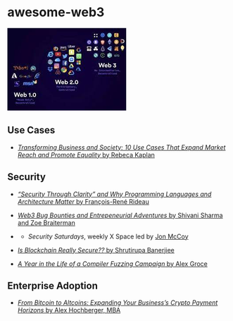 # awesome-web3

![](/images/web3.jpg)

## Use Cases

- [_Transforming Business and Society: 10 Use Cases That Expand Market Reach and Promote Equality_ by Rebeca Kaplan](https://web3enabler.com/2024/02/08/web3-use-cases-business-innovation/)

## Security

- [_“Security Through Clarity” and Why Programming Languages and Architecture Matter_ by François-René Rideau](https://glow-lang.org/talks/security-through-clarity-2021/)

* [_Web3 Bug Bounties and Entrepeneurial Adventures_ by Shivani Sharma and Zoe Braiterman](https://www.youtube.com/watch?v=jNDDX2bRfEY)

* - _Security Saturdays_, weekly X Space led by [Jon McCoy](https://twitter.com/thejonmccoy)

* [_Is Blockchain Really Secure??_ by Shrutirupa Banerjiee](https://www.youtube.com/watch?v=Wf--4IRd1mY)

* [_A Year in the Life of a Compiler Fuzzing Campaign_ by Alex Groce](https://blog.trailofbits.com/2021/03/23/a-year-in-the-life-of-a-compiler-fuzzing-campaign/)

## Enterprise Adoption

- [_From Bitcoin to Altcoins: Expanding Your Business’s Crypto Payment Horizons_ by Alex Hochberger, MBA](https://web3enabler.com/2024/02/15/expanding-business-altcoin-payments/)
